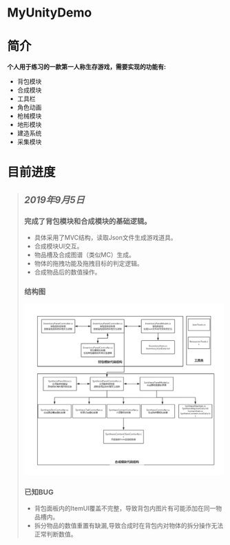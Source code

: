# MyUnityDemo
# **简介**
**个人用于练习的一款第一人称生存游戏，需要实现的功能有:**  
+ 背包模块
+ 合成模块
+ 工具栏
+ 角色动画
+ 枪械模块
+ 地形模块
+ 建造系统
+ 采集模块

# **目前进度**
>## ***2019年9月5日***   
>### 完成了**背包模块**和**合成模块**的基础逻辑。   
>+ 具体采用了MVC结构，读取Json文件生成游戏道具。
>+ 合成模块UI交互。
>+ 物品槽及合成图谱（类似MC）生成。
>+ 物体的拖拽功能及拖拽目标的判定逻辑。
>+ 合成物品后的数值操作。
>### 结构图
>![logic](https://github.com/HmzMoonZy/UnityDemo/blob/dev/document/%E8%83%8C%E5%8C%85%E9%9D%A2%E6%9D%BF%E5%90%88%E6%88%90%E9%9D%A2%E6%9D%BF%E9%80%BB%E8%BE%91%E5%9B%BE.png?raw=true)
>### 已知BUG
>+ 背包面板内的ItemUI覆盖不完整，导致背包内图片有可能添加在同一物品槽内。
>+ 拆分物品的数值重置有缺漏,导致合成时在背包内对物体的拆分操作无法正常判断数值。